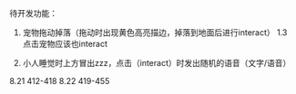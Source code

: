待开发功能：
1. 宠物拖动掉落（拖动时出现黄色高亮描边，掉落到地面后进行interact）
1.3 点击宠物应该也interact

2. 小人睡觉时上方冒出zzz，点击（interact）时发出随机的语音（文字/语音）


8.21 412-418
8.22 419-455
